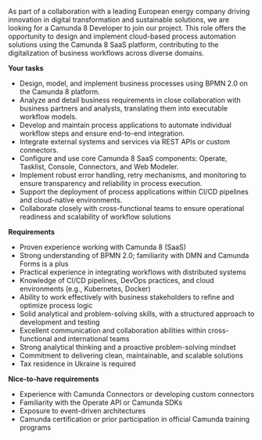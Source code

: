As part of a collaboration with a leading European energy company driving
innovation in digital transformation and sustainable solutions, we are looking
for a Camunda 8 Developer to join our project. This role offers the
opportunity to design and implement cloud-based process automation solutions
using the Camunda 8 SaaS platform, contributing to the digitalization of
business workflows across diverse domains.

**Your tasks**

  * Design, model, and implement business processes using BPMN 2.0 on the Camunda 8 platform.
  * Analyze and detail business requirements in close collaboration with business partners and analysts, translating them into executable workflow models.
  * Develop and maintain process applications to automate individual workflow steps and ensure end-to-end integration.
  * Integrate external systems and services via REST APIs or custom connectors.
  * Configure and use core Camunda 8 SaaS components: Operate, Tasklist, Console, Connectors, and Web Modeler.
  * Implement robust error handling, retry mechanisms, and monitoring to ensure transparency and reliability in process execution.
  * Support the deployment of process applications within CI/CD pipelines and cloud-native environments.
  * Collaborate closely with cross-functional teams to ensure operational readiness and scalability of workflow solutions

**Requirements**

  * Proven experience working with Camunda 8 (SaaS)
  * Strong understanding of BPMN 2.0; familiarity with DMN and Camunda Forms is a plus
  * Practical experience in integrating workflows with distributed systems
  * Knowledge of CI/CD pipelines, DevOps practices, and cloud environments (e.g., Kubernetes, Docker)
  * Ability to work effectively with business stakeholders to refine and optimize process logic
  * Solid analytical and problem-solving skills, with a structured approach to development and testing
  * Excellent communication and collaboration abilities within cross-functional and international teams
  * Strong analytical thinking and a proactive problem-solving mindset
  * Commitment to delivering clean, maintainable, and scalable solutions
  * Tax residence in Ukraine is required

**Nice-to-have requirements**

  * Experience with Camunda Connectors or developing custom connectors
  * Familiarity with the Operate API or Camunda SDKs
  * Exposure to event-driven architectures
  * Camunda certification or prior participation in official Camunda training programs